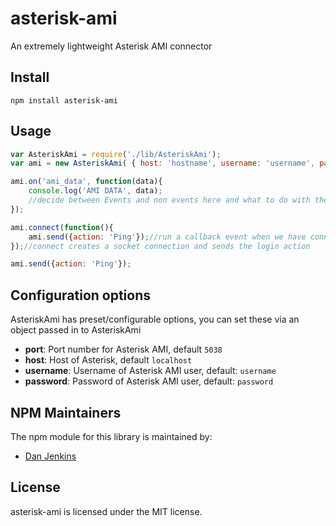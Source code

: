 # asterisk-ami

An extremely lightweight Asterisk AMI connector

## Install

```
npm install asterisk-ami
```

## Usage

```js
var AsteriskAmi = require('./lib/AsteriskAmi');
var ami = new AsteriskAmi( { host: 'hostname', username: 'username', password: 'secret' } );

ami.on('ami_data', function(data){
	console.log('AMI DATA', data);
	//decide between Events and non events here and what to do with them, maybe run an event emitter for the ones you care about
});

ami.connect(function(){
	ami.send({action: 'Ping'});//run a callback event when we have connected to the socket
});//connect creates a socket connection and sends the login action

ami.send({action: 'Ping'});
```

## Configuration options

AsteriskAmi has preset/configurable options, you can set these via an object passed in to AsteriskAmi

* **port**: Port number for Asterisk AMI, default `5038`
* **host**: Host of Asterisk, default `localhost`
* **username**: Username of Asterisk AMI user, default: `username`
* **password**: Password of Asterisk AMI user, default: `password`

## NPM Maintainers

The npm module for this library is maintained by:

* [Dan Jenkins](http://github.com/danjenkins)

## License

asterisk-ami is licensed under the MIT license.
